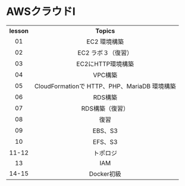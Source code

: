 # AWSクラウドI
<div align="center">
  <table>
    <tr>
      <th>lesson</th>
      <th>Topics</th>
    </tr>
    <tr>
      <td align="center">01</td>
      <td align="center">EC2 環境構築</td>
    </tr>
    <tr>
      <td align="center">02</td>
      <td align="center">EC2 ラボ３（復習）</td>
    </tr>
    <tr>
      <td align="center">03</td>
      <td align="center">EC2にHTTP環境構築</td>
    </tr>
    <tr>
      <td align="center">04</td>
      <td align="center">VPC構築</td>
    </tr>
    <tr>
      <td align="center">05</td>
      <td align="center">CloudFormationで HTTP、PHP、MariaDB 環境構築</td>
    </tr>
    <tr>
      <td align="center">06</td>
      <td align="center">RDS構築</td>
    </tr>
    <tr>
      <td align="center">07</td>
      <td align="center">RDS構築（復習）</td>
    </tr>
    <tr>
      <td align="center">08</td>
      <td align="center">復習</td>
    </tr>
    <tr>
      <td align="center">09</td>
      <td align="center">EBS、S3</td>
    </tr>
    <tr>
      <td align="center">10</td>
      <td align="center">EFS、S3</td>
    </tr>
    <tr>
      <td align="center">11-12</td>
      <td align="center">トポロジ</td>
    </tr>
    <tr>
      <td align="center">13</td>
      <td align="center">IAM</td>
    </tr>
    <tr>
      <td align="center">14-15</td>
      <td align="center">Docker初級</td>
    </tr>
  </table>
</div>
